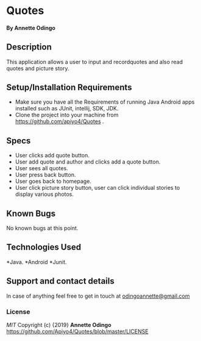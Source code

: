 # Quotes
#### By **Annette Odingo**
## Description
This application allows a user to input and recordquotes and also read quotes and picture story. 
## Setup/Installation Requirements
* Make sure you have all the Requirements of running Java Android apps installed such as JUnit, intellij, SDK, JDK.
* Clone the project into your machine from https://github.com/apiyo4/Quotes .
## Specs
* User clicks add quote button.
* User add quote and author and clicks add a quote button.
* User sees all quotes.
* User press back button.
* User goes back to homepage.
* User click picture story button, user can click individual stories to display various photos.

## Known Bugs
No known bugs at this point.
## Technologies Used
*Java.
*Android
*Junit.
## Support and contact details
In case of anything feel free to get in touch at odingoannette@gmail.com
### License
*MIT* 
Copyright (c) {2019} **Annette Odingo** https://github.com/Apiyo4/Quotes/blob/master/LICENSE
